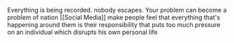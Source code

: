 Everything is being recorded. nobody escapes. Your problem can become a problem of nation
[[Social Media]] make people feel that everything that's happening around them is their responsibility that puts too much pressure on an individual which disrupts his own personal life
